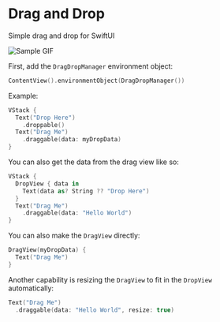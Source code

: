 # Drag and Drop

Simple drag and drop for SwiftUI

![Sample GIF](Resources/SampleGIF.gif)

First, add the `DragDropManager` environment object:
```swift
ContentView().environmentObject(DragDropManager())
```

Example:
```swift
VStack {
  Text("Drop Here")
    .droppable()
  Text("Drag Me")
    .draggable(data: myDropData)
}
```

You can also get the data from the drag view like so:
```swift
VStack {
  DropView { data in
    Text(data as? String ?? "Drop Here")
  }
  Text("Drag Me")
    .draggable(data: "Hello World")
}
```

You can also make the `DragView` directly:
```swift
DragView(myDropData) {
  Text("Drag Me")
}
```

Another capability is resizing the `DragView` to fit in the `DropView` automatically:
```swift
Text("Drag Me")
  .draggable(data: "Hello World", resize: true)
```
